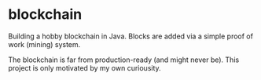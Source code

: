 # blockchain
Building a hobby blockchain in Java. Blocks are added via a simple proof of work (mining) system.

The blockchain is far from production-ready (and might never be). This project is only motivated by my own curiousity.
